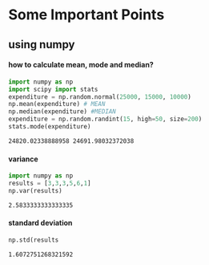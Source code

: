 # Some Important Points

## using numpy
#### how to calculate mean, mode and median?

```py
import numpy as np
import scipy import stats
expenditure = np.random.normal(25000, 15000, 10000)
np.mean(expenditure) # MEAN
np.median(expenditure) #MEDIAN
expenditure = np.random.randint(15, high=50, size=200)
stats.mode(expenditure)
```

`
24820.02338888958
24691.98032372038
`

#### 



#### variance 

```py
import numpy as np
results = [3,3,3,5,6,1]
np.var(results)

```

`
2.5833333333333335
`

#### standard deviation

```py
np.std(results
```

`
1.6072751268321592
`
